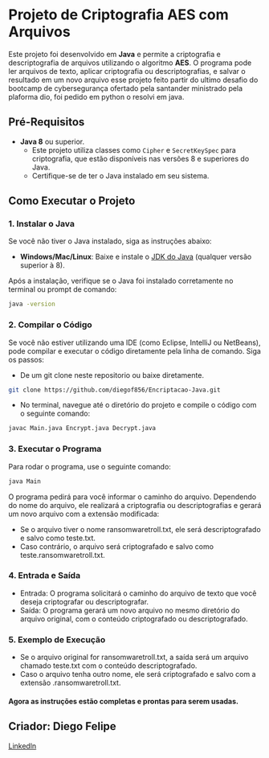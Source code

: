 # Projeto de Criptografia AES com Arquivos

Este projeto foi desenvolvido em **Java** e permite a criptografia e descriptografia de arquivos utilizando o algoritmo **AES**. O programa pode ler arquivos de texto, aplicar criptografia ou descriptografias, e salvar o resultado em um novo arquivo esse projeto feito partir do ultimo desafio do bootcamp de cybersegurança ofertado pela santander ministrado pela plaforma dio, foi pedido em python o resolvi em java.

## Pré-Requisitos

- **Java 8** ou superior.
  - Este projeto utiliza classes como `Cipher` e `SecretKeySpec` para criptografia, que estão disponíveis nas versões 8 e superiores do Java.
  - Certifique-se de ter o Java instalado em seu sistema.

## Como Executar o Projeto

### 1. Instalar o Java

Se você não tiver o Java instalado, siga as instruções abaixo:

- **Windows/Mac/Linux**: Baixe e instale o [JDK do Java](https://www.oracle.com/java/technologies/javase-jdk15-downloads.html) (qualquer versão superior à 8).

Após a instalação, verifique se o Java foi instalado corretamente no terminal ou prompt de comando:

```bash
java -version
```
### 2. Compilar o Código

Se você não estiver utilizando uma IDE (como Eclipse, IntelliJ ou NetBeans), pode compilar e executar o código diretamente pela linha de comando. Siga os passos:

- De um git clone neste repositorio ou baixe diretamente.
```bash
git clone https://github.com/diegof856/Encriptacao-Java.git
```
- No terminal, navegue até o diretório do projeto e compile o código com o seguinte comando:
```bash
javac Main.java Encrypt.java Decrypt.java
```
### 3. Executar o Programa
Para rodar o programa, use o seguinte comando:
```bash
java Main
```
O programa pedirá para você informar o caminho do arquivo. Dependendo do nome do arquivo, ele realizará a criptografia ou descriptografias e gerará um novo arquivo com a extensão modificada:

- Se o arquivo tiver o nome ransomwaretroll.txt, ele será descriptografado e salvo como teste.txt.
- Caso contrário, o arquivo será criptografado e salvo como teste.ransomwaretroll.txt.
### 4. Entrada e Saída
- Entrada: O programa solicitará o caminho do arquivo de texto que você deseja criptografar ou descriptografar.
- Saída: O programa gerará um novo arquivo no mesmo diretório do arquivo original, com o conteúdo criptografado ou descriptografado.
### 5. Exemplo de Execução
- Se o arquivo original for ransomwaretroll.txt, a saída será um arquivo chamado teste.txt com o conteúdo descriptografado.
- Caso o arquivo tenha outro nome, ele será criptografado e salvo com a extensão .ransomwaretroll.txt.
#### Agora as instruções estão completas e prontas para serem usadas.
## Criador: **Diego Felipe**

[Linkedln](https://www.linkedin.com/in/diegofelipeti/)
